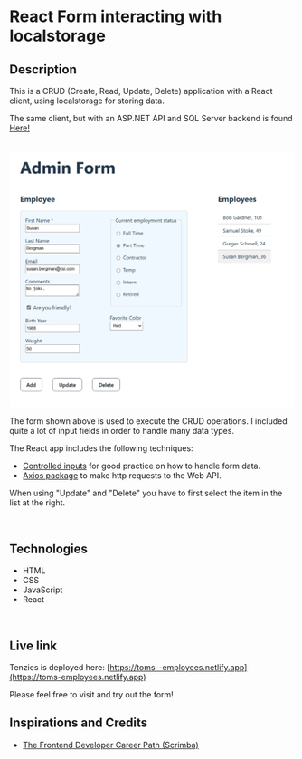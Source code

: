 # React Form interacting with localstorage

## Description
This is a CRUD (Create, Read, Update, Delete) application with a React client, using localstorage for storing data. 



The same client, but with an ASP.NET API and SQL Server backend is found <a href="https://github.com/qserena/react-aspnet/">Here!</a> 
<br/> 
<br/> 
<br/> 
<kbd><img src="./form.png" alt="Simple user interface." width="700px"/></kbd>

The form shown above is used to execute the CRUD operations. I included quite a lot of input fields in order to handle many data types. 

The React app includes the following techniques:
- [Controlled inputs](https://react.dev/reference/react-dom/components/input#controlling-an-input-with-a-state-variable) for good practice on how to handle form data.
- [Axios package](https://axios-http.com/) to make http requests to the Web API.

When using "Update" and "Delete" you have to first select the item in the list at the right.

<br/>

## Technologies
- HTML
- CSS
- JavaScript
- React

<br/>

## Live link
Tenzies is deployed here:
[https://toms--employees.netlify.app](https://toms-employees.netlify.app)

Please feel free to visit and try out the form!

## Inspirations and Credits
- [The Frontend Developer Career Path (Scrimba)](https://v2.scrimba.com/the-frontend-developer-career-path-c0j)
